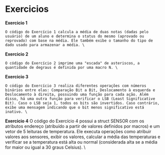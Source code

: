 # Exercicios

**Exercicio 1**

    O código do Exercício 1 calcula a média de duas notas (dadas pelo usuário) de um aluno e determina o status do mesmo (aprovado ou reprovado) com base na média. Ele também exibe o tamanho do tipo de dado usado para armazenar a média. \

**Exercicio 2**

    O código do Exercício 2 imprime uma "escada" de asteriscos, a quantidade de degraus é definida por uma macro N. \

**Exercicio 3**

    O código do Exercício 3 realiza diferentes operações com números binários entre elas: Comparação Bit a Bit, Deslocamento à esquerda e Deslocamento à direita, possuindo uma função para cada ação. Além disso, há uma outra função para verificar o LSB (Least Significative Bit). Caso o LSB seja 1, todos os bits são invertidos. Caso contrário, exibe uma mensagem indicando que o bit menos significativo está inativo. \

**Exercicio 4**
    O código do Exercício 4 possui a struct SENSOR com os atributos endereço (atribuído a partir de valores definidos por macros) e um vetor de 5 leituras de temperatura. Ele executa operações como atribuir valores aos sensores, exibir os valores, calcular a média das temperaturas e verificar se a temperatura está alta ou normal (considerada alta se a média for maior ou igual a 30 graus Celsius). \
